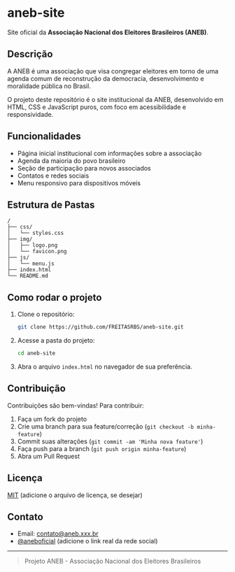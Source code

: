 # aneb-site

Site oficial da **Associação Nacional dos Eleitores Brasileiros (ANEB)**.

## Descrição

A ANEB é uma associação que visa congregar eleitores em torno de uma agenda comum de reconstrução da democracia, desenvolvimento e moralidade pública no Brasil.

O projeto deste repositório é o site institucional da ANEB, desenvolvido em HTML, CSS e JavaScript puros, com foco em acessibilidade e responsividade.

## Funcionalidades

- Página inicial institucional com informações sobre a associação
- Agenda da maioria do povo brasileiro
- Seção de participação para novos associados
- Contatos e redes sociais
- Menu responsivo para dispositivos móveis

## Estrutura de Pastas

```
/
├── css/
│   └── styles.css
├── img/
│   ├── logo.png
│   └── favicon.png
├── js/
│   └── menu.js
├── index.html
└── README.md
```

## Como rodar o projeto

1. Clone o repositório:
   ```bash
   git clone https://github.com/FREITASRBS/aneb-site.git
   ```
2. Acesse a pasta do projeto:
   ```bash
   cd aneb-site
   ```
3. Abra o arquivo `index.html` no navegador de sua preferência.

## Contribuição

Contribuições são bem-vindas! Para contribuir:

1. Faça um fork do projeto
2. Crie uma branch para sua feature/correção (`git checkout -b minha-feature`)
3. Commit suas alterações (`git commit -am 'Minha nova feature'`)
4. Faça push para a branch (`git push origin minha-feature`)
5. Abra um Pull Request

## Licença

[MIT](LICENSE) (adicione o arquivo de licença, se desejar)

## Contato

- Email: contato@aneb.xxx.br
- [@aneboficial](#) (adicione o link real da rede social)

---

> Projeto ANEB - Associação Nacional dos Eleitores Brasileiros